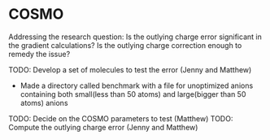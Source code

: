 # COSMO
Addressing the research question: Is the outlying charge error 
significant in the gradient calculations? Is the outlying charge 
correction enough to remedy the issue?

TODO: Develop a set of molecules to test the error (Jenny and Matthew)
* Made a directory called benchmark with a file for unoptimized anions
containing both small(less than 50 atoms) and large(bigger than 50 atoms)
anions

TODO: Decide on the COSMO parameters to test (Matthew)
TODO: Compute the outlying charge error (Jenny and Matthew)
